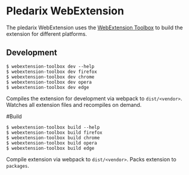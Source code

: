 # Pledarix WebExtension

The pledarix WebExtension uses the [WebExtension Toolbox](https://github.com/webextension-toolbox/webextension-toolbox) to build the extension for different platforms. 

## Development
```shell
$ webextension-toolbox dev --help
$ webextension-toolbox dev firefox
$ webextension-toolbox dev chrome
$ webextension-toolbox dev opera
$ webextension-toolbox dev edge
```

Compiles the extension for development via webpack to `dist/<vendor>`. Watches all extension files and recompiles on demand.

#Build
```shell
$ webextension-toolbox build --help
$ webextension-toolbox build firefox
$ webextension-toolbox build chrome
$ webextension-toolbox build opera
$ webextension-toolbox build edge
```

Compile extension via webpack to `dist/<vendor>`. Packs extension to `packages`.
